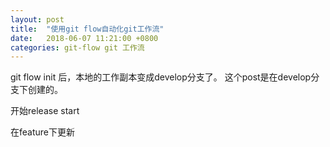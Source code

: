 ```yaml
---
layout: post
title:  "使用git flow自动化git工作流"
date:   2018-06-07 11:21:00 +0800
categories: git-flow git 工作流
---
```

git flow init 后，本地的工作副本变成develop分支了。
这个post是在develop分支下创建的。

开始release start

在feature下更新
